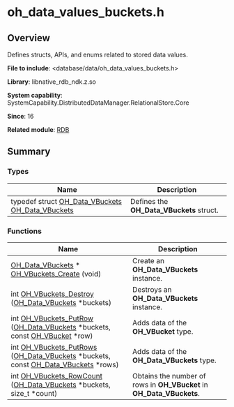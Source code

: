 # oh_data_values_buckets.h


## Overview

Defines structs, APIs, and enums related to stored data values.

**File to include**: &lt;database/data/oh_data_values_buckets.h&gt;

**Library**: libnative_rdb_ndk.z.so

**System capability**: SystemCapability.DistributedDataManager.RelationalStore.Core

**Since**: 16

**Related module**: [RDB](_r_d_b.md)


## Summary


### Types

| Name| Description| 
| -------- | -------- |
| typedef struct [OH_Data_VBuckets](_r_d_b.md#oh_data_vbuckets) [OH_Data_VBuckets](_r_d_b.md#oh_data_vbuckets) | Defines the **OH_Data_VBuckets** struct.| 


### Functions

| Name| Description| 
| -------- | -------- |
| [OH_Data_VBuckets](_r_d_b.md#oh_data_vbuckets) \* [OH_VBuckets_Create](_r_d_b.md#oh_vbuckets_create) (void) | Create an **OH_Data_VBuckets** instance.| 
| int [OH_VBuckets_Destroy](_r_d_b.md#oh_vbuckets_destroy) ([OH_Data_VBuckets](_r_d_b.md#oh_data_vbuckets) \*buckets) | Destroys an **OH_Data_VBuckets** instance.| 
| int [OH_VBuckets_PutRow](_r_d_b.md#oh_vbuckets_putrow) ([OH_Data_VBuckets](_r_d_b.md#oh_data_vbuckets) \*buckets, const [OH_VBucket](_o_h___v_bucket.md) \*row) | Adds data of the **OH_VBucket** type.| 
| int [OH_VBuckets_PutRows](_r_d_b.md#oh_vbuckets_putrows) ([OH_Data_VBuckets](_r_d_b.md#oh_data_vbuckets) \*buckets, const [OH_Data_VBuckets](_r_d_b.md#oh_data_vbuckets) \*rows) | Adds data of the **OH_Data_VBuckets** type.| 
| int [OH_VBuckets_RowCount](_r_d_b.md#oh_vbuckets_rowcount) ([OH_Data_VBuckets](_r_d_b.md#oh_data_vbuckets) \*buckets, size_t \*count) | Obtains the number of rows in **OH_VBucket** in **OH_Data_VBuckets**.| 
